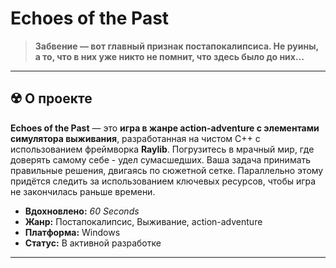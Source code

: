 # Echoes of the Past

> **Забвение — вот главный признак постапокалипсиса. Не руины, а то, что в них уже никто не помнит, что здесь было до них...** <br>

---

## ☢️ О проекте

**Echoes of the Past** — это **игра в жанре action-adventure с элементами симулятора выживания**, разработанная на чистом C++ с использованием фреймворка **Raylib**. Погрузитесь в мрачный мир, где доверять самому себе - удел сумасшедших.
Ваша задача принимать правильные решения, двигаясь по сюжетной сетке. Параллельно этому придётся следить за использованием ключевых ресурсов, чтобы игра не закончилась раньше времени.

*   **Вдохновлено:** *60 Seconds*
*   **Жанр:** Постапокалипсис, Выживание, action-adventure
*   **Платформа:** Windows
*   **Статус:** В активной разработке

---

